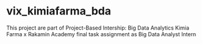 # vix_kimiafarma_bda
This project are part of Project-Based Intership: Big Data Analytics Kimia Farma x Rakamin Academy final task assignment as Big Data Analyst Intern
